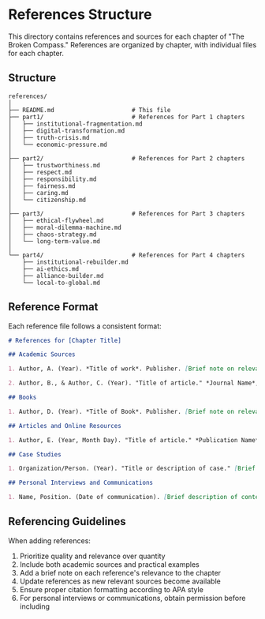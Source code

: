 # References Structure

This directory contains references and sources for each chapter of "The Broken Compass." References are organized by chapter, with individual files for each chapter.

## Structure

```
references/
│
├── README.md                      # This file
├── part1/                         # References for Part 1 chapters
│   ├── institutional-fragmentation.md
│   ├── digital-transformation.md
│   ├── truth-crisis.md
│   └── economic-pressure.md
│
├── part2/                         # References for Part 2 chapters
│   ├── trustworthiness.md
│   ├── respect.md
│   ├── responsibility.md
│   ├── fairness.md
│   ├── caring.md
│   └── citizenship.md
│
├── part3/                         # References for Part 3 chapters
│   ├── ethical-flywheel.md
│   ├── moral-dilemma-machine.md
│   ├── chaos-strategy.md
│   └── long-term-value.md
│
└── part4/                         # References for Part 4 chapters
    ├── institutional-rebuilder.md
    ├── ai-ethics.md
    ├── alliance-builder.md
    └── local-to-global.md
```

## Reference Format

Each reference file follows a consistent format:

```markdown
# References for [Chapter Title]

## Academic Sources

1. Author, A. (Year). *Title of work*. Publisher. [Brief note on relevance]

2. Author, B., & Author, C. (Year). "Title of article." *Journal Name*, Volume(Issue), pages. [Brief note on relevance]

## Books

1. Author, D. (Year). *Title of Book*. Publisher. [Brief note on relevance]

## Articles and Online Resources

1. Author, E. (Year, Month Day). "Title of article." *Publication Name*. URL [Brief note on relevance]

## Case Studies

1. Organization/Person. (Year). "Title or description of case." [Brief description and relevance]

## Personal Interviews and Communications

1. Name, Position. (Date of communication). [Brief description of content and relevance]
```

## Referencing Guidelines

When adding references:

1. Prioritize quality and relevance over quantity
2. Include both academic sources and practical examples
3. Add a brief note on each reference's relevance to the chapter
4. Update references as new relevant sources become available
5. Ensure proper citation formatting according to APA style
6. For personal interviews or communications, obtain permission before including
